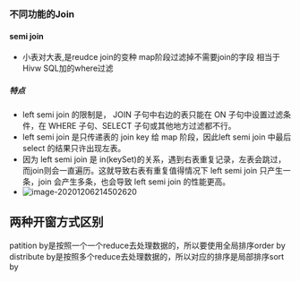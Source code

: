 ### 不同功能的Join 

#### semi join

- 小表对大表,是reudce join的变种 map阶段过滤掉不需要join的字段 相当于Hivw SQL加的where过滤

##### 特点

- left semi join 的限制是， JOIN 子句中右边的表只能在 ON 子句中设置过滤条件，在 WHERE 子句、SELECT 子句或其他地方过滤都不行。
- left semi join 是只传递表的 join key 给 map 阶段，因此left semi join 中最后 select 的结果只许出现左表。
- 因为 left semi join 是 in(keySet)的关系，遇到右表重复记录，左表会跳过，而join则会一直遍历。这就导致右表有重复值得情况下 left semi join 只产生一条，join 会产生多条，也会导致 left semi join 的性能更高。
- ![image-20201206214502620](https://kingcall.oss-cn-hangzhou.aliyuncs.com/blog/img/21:45:03-image-20201206214502620.png)



## 两种开窗方式区别

patition by是按照一个一个reduce去处理数据的，所以要使用全局排序order by
distribute by是按照多个reduce去处理数据的，所以对应的排序是局部排序sort by



